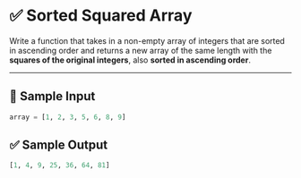 # ✅ Sorted Squared Array

Write a function that takes in a non-empty array of integers that are sorted in ascending order and returns a new array of the same length with the **squares of the original integers**, also **sorted in ascending order**.

---

## 🔢 Sample Input

```python
array = [1, 2, 3, 5, 6, 8, 9]
```


## ✅ Sample Output

```python
[1, 4, 9, 25, 36, 64, 81]
```

